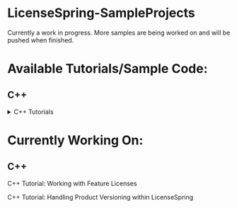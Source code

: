 # LicenseSpring-SampleProjects
Currently a work in progress. More samples are being worked on and will be pushed when finished. 

# Available Tutorials/Sample Code:
## C++

<details> 
<summary>C++ Tutorials</summary>
<br> C++ Tutorial: Basic getting up and running with the SDK - Code <a href="/C++/chatbo.cpp">Here</a>
<br> C++ Tutorial: Create simple mechanism for end users to "log in" to your application
<br> C++ Tutorial: Offline Licenses
<br> C++ Tutorial: Working with Custom Fields and Device Variables
<br> C++ Tutorial: Working with Trial Licenses
<br> C++ Tutorial: Storing and Collecting Device Information Back to LicenseSpring (This tutorial has no sample code)
<br> C++ Tutorial: Working with Consumption-based Licenses
<br> C++ Tutorial: How to turn on and use logging (This tutorial has no sample code)
</details>

# Currently Working On:
## C++

C++ Tutorial: Working with Feature Licenses

C++ Tutorial: Handling Product Versioning within LicenseSpring



